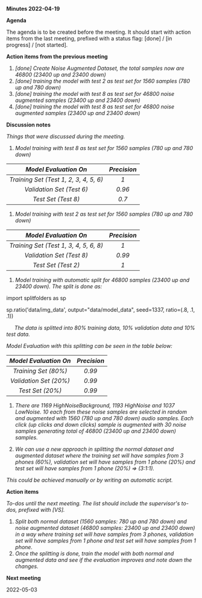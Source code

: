 ﻿**Minutes 2022-04-19**

**Agenda**

The agenda is to be created before the meeting. It should start with action items from the last meeting, prefixed with a status flag: [done] / [in progress] / [not started].

**Action items from the previous meeting**

1. *[done] Create Noise Augmented Dataset, the total samples now are 46800 (23400 up and 23400 down)*
1. *[done] training the model with test 2 as test set for 1560 samples (780 up and 780 down)*
1. *[done] training the model with test 8 as test set for 46800 noise augmented samples (23400 up and 23400 down)*
1. *[done] training the model with test 8 as test set for 46800 noise augmented samples (23400 up and 23400 down)*

**Discussion notes**

*Things that were discussed during the meeting.*

1. *Model training with test 8 as test set for 1560 samples (780 up and 780 down)*

|*Model Evaluation On*|*Precision*|
| :-: | :-: |
|*Training Set (Test 1, 2, 3, 4, 5, 6)*|*1*|
|*Validation Set (Test 6)*|*0.96*|
|*Test Set (Test 8)*|*0.7*|

1. *Model training with test 2 as test set for 1560 samples (780 up and 780 down)*

|*Model Evaluation On*|*Precision*|
| :-: | :-: |
|*Training Set (Test 1, 3, 4, 5, 6, 8)*|*1*|
|*Validation Set (Test 8)*|*0.99*|
|*Test Set (Test 2)*|*1*|

1. *Model training with automatic split for 46800 samples (23400 up and 23400 down). The split is done as:*

import splitfolders as sp

sp.ratio('data/img\_data', output="data/model\_data", seed=1337, ratio=(.8, .1, .1))

`	`*The data is splitted into 80% training data, 10% validation data and 10% test data.* 

*Model Evaluation with this splitting can be seen in the table below:*

|*Model Evaluation On*|*Precision*|
| :-: | :-: |
|*Training Set (80%)*|*0.99*|
|*Validation Set (20%)*|*0.99*|
|*Test Set (20%)*|*0.99*|

1. *There are 1169 HighNoiseBackground, 1193 HighNoise and 1037 LowNoise. 10 each from these noise samples are selected in random and augmented with 1560 (780 up and 780 down) audio samples. Each click (up clicks and down clicks) sample is augmented with 30 noise samples generating total of 46800 (23400 up and 23400 down) samples.*

1. *We can use a new approach in splitting the normal dataset and augmented dataset where the training set will have samples from 3 phones (60%), validation set will have samples from 1 phone (20%) and test set will have samples from 1 phone (20%) => (3:1:1).* 

*This could be achieved manually or by writing an automatic script.*

**Action items**

*To-dos until the next meeting. The list should include the supervisor's to-dos, prefixed with [VS].*

1. *Split both normal dataset (1560 samples: 780 up and 780 down) and noise augmented dataset (46800 samples: 23400 up and 23400 down) in a way where training set will have samples from 3 phones, validation set will have samples from 1 phone and test set will have samples from 1 phone.*
1. *Once the splitting is done, train the model with both normal and augmented data and see if the evaluation improves and note down the changes.*

**Next meeting**

2022-05-03
